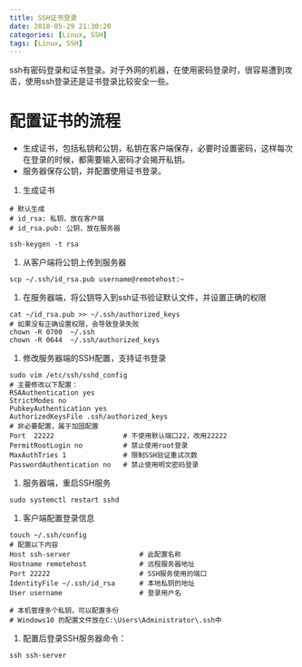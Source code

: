 ```yaml
---
title: SSH证书登录
date: 2018-05-29 21:30:20
categories: [Linux, SSH]
tags: [Linux, SSH]
---
```

ssh有密码登录和证书登录。对于外网的机器，在使用密码登录时，很容易遭到攻击，使用ssh登录还是证书登录比较安全一些。
<!--more-->
# 配置证书的流程
 - 生成证书，包括私钥和公钥，私钥在客户端保存，必要时设置密码，这样每次在登录的时候，都需要输入密码才会揭开私钥。
 - 服务器保存公钥，并配置使用证书登录。

1. 生成证书
```
# 默认生成
# id_rsa: 私钥，放在客户端
# id_rsa.pub: 公钥，放在服务器

ssh-keygen -t rsa
```
1. 从客户端将公钥上传到服务器
```
scp ~/.ssh/id_rsa.pub username@remotehost:~
```
1. 在服务器端，将公钥导入到ssh证书验证默认文件，并设置正确的权限
```
cat ~/id_rsa.pub >> ~/.ssh/authorized_keys
# 如果没有正确设置权限，会导致登录失败
chown -R 0700  ~/.ssh
chown -R 0644  ~/.ssh/authorized_keys
```
1. 修改服务器端的SSH配置，支持证书登录
```
sudo vim /etc/ssh/sshd_config
# 主要修改以下配置：
RSAAuthentication yes
StrictModes no
PubkeyAuthentication yes
AuthorizedKeysFile .ssh/authorized_keys
# 非必要配置，属于加固配置
Port  22222                 # 不使用默认端口22，改用22222
PermitRootLogin no          # 禁止使用root登录
MaxAuthTries 1              # 限制SSH验证重试次数
PasswordAuthentication no   # 禁止使用明文密码登录
```
1. 服务器端，重启SSH服务
```
sudo systemctl restart sshd
```
1. 客户端配置登录信息
```
touch ~/.ssh/config
# 配置以下内容
Host ssh-server                 # 此配置名称
Hostname remotehost             # 远程服务器地址
Port 22222                      # SSH服务使用的端口
IdentityFile ~/.ssh/id_rsa      # 本地私钥的地址
User username                   # 登录用户名

# 本机管理多个私钥，可以配置多份
# Windows10 的配置文件放在C:\Users\Administrator\.ssh中
```
1. 配置后登录SSH服务器命令：
```
ssh ssh-server
```